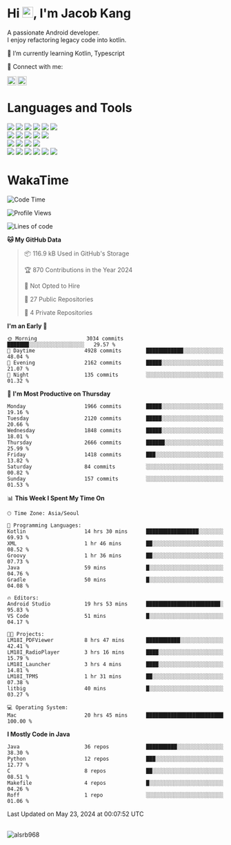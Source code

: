 # Hi <img src="https://media.giphy.com/media/hvRJCLFzcasrR4ia7z/giphy.gif" width="25px">, I'm Jacob Kang
A passionate Android developer.
</br>
I enjoy refactoring legacy code into kotlin.

🌱 I’m currently learning Kotlin, Typescript

🤝 Connect with me:

<a href="https://www.linkedin.com/in/minkyu-kang-b7477b1b2/"><img align="left" src="https://raw.githubusercontent.com/yushi1007/yushi1007/main/images/linkedin.svg" alt="Minkyu Kang | LinkedIn" width="21px"/></a>
<a href="https://www.instagram.com/_jacob_kang/"><img align="left" src="https://raw.githubusercontent.com/yushi1007/yushi1007/main/images/instagram.svg" alt="Jacob Kang | Instagram" width="21px"/></a>

</br>

# Languages and Tools

<div align="left">
<img src="https://img.shields.io/badge/java-007396?logo=java&logoColor=white"/>
<img src="https://img.shields.io/badge/kotlin-7F52FF?logo=kotlin&logoColor=white"/>
<img src="https://img.shields.io/badge/python-3776AB?logo=python&logoColor=white"/>
<img src="https://img.shields.io/badge/bash shell-4EAA25?logo=gnubash&logoColor=white"/>
<img src="https://img.shields.io/badge/c-A8B9CC?logo=c&logoColor=white"/>
<img src="https://img.shields.io/badge/c++-00599C?logo=c%2b%2b&logoColor=white"/>
</div>
<div align="left">
<img src="https://img.shields.io/badge/git-F05032?logo=git&logoColor=white"/>
<img src="https://img.shields.io/badge/github-181717?logo=github&logoColor=white"/>
<img src="https://img.shields.io/badge/mysql-4479A1?logo=mysql&logoColor=white"/>
<img src="https://img.shields.io/badge/sqlite-003B57?logo=sqlite&logoColor=white"/>
<img src="https://img.shields.io/badge/amazon AWS-232F3E?logo=amazonaws&logoColor=white"/>
</div>
<div align="left">
<img src="https://img.shields.io/badge/android-3DDC84?logo=android&logoColor=white"/>
<img src="https://img.shields.io/badge/linux-FCC624?logo=linux&logoColor=white"/>
<img src="https://img.shields.io/badge/flask-000000?logo=flask&logoColor=white"/>
<img src="https://img.shields.io/badge/arduino-00979D?logo=arduino&logoColor=white"/>
</div>
<div align="left">
<img src="https://img.shields.io/badge/slack-4A154B?logo=slack&logoColor=white"/>
<img src="https://img.shields.io/badge/notion-000000?logo=notion&logoColor=white"/>
<img src="https://img.shields.io/badge/jira-0052CC?logo=jira&logoColor=white"/>
<img src="https://img.shields.io/badge/postman-FF6C37?logo=postman&logoColor=white"/>
<img src="https://img.shields.io/badge/intellij-000000?logo=intellijidea&logoColor=white"/>
<img src="https://img.shields.io/badge/pycharm-000000?logo=pycharm&logoColor=white"/>
</div>

# WakaTime

<!--START_SECTION:waka-->
![Code Time](http://img.shields.io/badge/Code%20Time-3%2C814%20hrs%2028%20mins-blue)

![Profile Views](http://img.shields.io/badge/Profile%20Views-0-blue)

![Lines of code](https://img.shields.io/badge/From%20Hello%20World%20I%27ve%20Written-7.4%20million%20lines%20of%20code-blue)

**🐱 My GitHub Data** 

> 📦 116.9 kB Used in GitHub's Storage 
 > 
> 🏆 870 Contributions in the Year 2024
 > 
> 🚫 Not Opted to Hire
 > 
> 📜 27 Public Repositories 
 > 
> 🔑 4 Private Repositories 
 > 
**I'm an Early 🐤** 

```text
🌞 Morning                3034 commits        ███████░░░░░░░░░░░░░░░░░░   29.57 % 
🌆 Daytime                4928 commits        ████████████░░░░░░░░░░░░░   48.04 % 
🌃 Evening                2162 commits        █████░░░░░░░░░░░░░░░░░░░░   21.07 % 
🌙 Night                  135 commits         ░░░░░░░░░░░░░░░░░░░░░░░░░   01.32 % 
```
📅 **I'm Most Productive on Thursday** 

```text
Monday                   1966 commits        █████░░░░░░░░░░░░░░░░░░░░   19.16 % 
Tuesday                  2120 commits        █████░░░░░░░░░░░░░░░░░░░░   20.66 % 
Wednesday                1848 commits        █████░░░░░░░░░░░░░░░░░░░░   18.01 % 
Thursday                 2666 commits        ██████░░░░░░░░░░░░░░░░░░░   25.99 % 
Friday                   1418 commits        ███░░░░░░░░░░░░░░░░░░░░░░   13.82 % 
Saturday                 84 commits          ░░░░░░░░░░░░░░░░░░░░░░░░░   00.82 % 
Sunday                   157 commits         ░░░░░░░░░░░░░░░░░░░░░░░░░   01.53 % 
```


📊 **This Week I Spent My Time On** 

```text
🕑︎ Time Zone: Asia/Seoul

💬 Programming Languages: 
Kotlin                   14 hrs 30 mins      █████████████████░░░░░░░░   69.93 % 
XML                      1 hr 46 mins        ██░░░░░░░░░░░░░░░░░░░░░░░   08.52 % 
Groovy                   1 hr 36 mins        ██░░░░░░░░░░░░░░░░░░░░░░░   07.73 % 
Java                     59 mins             █░░░░░░░░░░░░░░░░░░░░░░░░   04.76 % 
Gradle                   50 mins             █░░░░░░░░░░░░░░░░░░░░░░░░   04.08 % 

🔥 Editors: 
Android Studio           19 hrs 53 mins      ████████████████████████░   95.83 % 
VS Code                  51 mins             █░░░░░░░░░░░░░░░░░░░░░░░░   04.17 % 

🐱‍💻 Projects: 
LM18I_PDFViewer          8 hrs 47 mins       ███████████░░░░░░░░░░░░░░   42.41 % 
LM18I_RadioPlayer        3 hrs 16 mins       ████░░░░░░░░░░░░░░░░░░░░░   15.79 % 
LM18I_Launcher           3 hrs 4 mins        ████░░░░░░░░░░░░░░░░░░░░░   14.81 % 
LM18I_TPMS               1 hr 31 mins        ██░░░░░░░░░░░░░░░░░░░░░░░   07.38 % 
litbig                   40 mins             █░░░░░░░░░░░░░░░░░░░░░░░░   03.27 % 

💻 Operating System: 
Mac                      20 hrs 45 mins      █████████████████████████   100.00 % 
```

**I Mostly Code in Java** 

```text
Java                     36 repos            ██████████░░░░░░░░░░░░░░░   38.30 % 
Python                   12 repos            ███░░░░░░░░░░░░░░░░░░░░░░   12.77 % 
C                        8 repos             ██░░░░░░░░░░░░░░░░░░░░░░░   08.51 % 
Makefile                 4 repos             █░░░░░░░░░░░░░░░░░░░░░░░░   04.26 % 
Roff                     1 repo              ░░░░░░░░░░░░░░░░░░░░░░░░░   01.06 % 
```




 Last Updated on May 23, 2024 at 00:07:52 UTC
<!--END_SECTION:waka-->

</br>

<div align="left">
<img align="left" src="https://github-readme-stats.vercel.app/api/top-langs?username=alsrb968&show_icons=true&locale=en&layout=compact&theme=dark" alt="alsrb968" />
</div>

